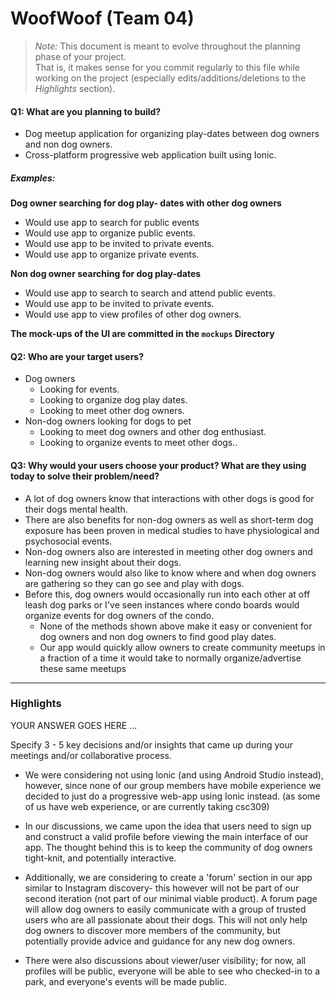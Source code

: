# WoofWoof (Team 04)

 > _Note:_ This document is meant to evolve throughout the planning phase of your project.    
 > That is, it makes sense for you commit regularly to this file while working on the project (especially edits/additions/deletions to the _Highlights_ section).

#### Q1: What are you planning to build?

 * Dog meetup application for organizing play-dates between dog owners and non dog owners.
 * Cross-platform progressive web application built using Ionic.

##### Examples:
**Dog owner searching for dog play- dates with other dog owners**
* Would use app to search for public events
* Would use app to organize public events.
* Would use app to be invited to private events.
* Would use app to organize private events.

**Non dog owner searching for dog play-dates**
* Would use app to search to search and attend public events.
* Would use app to be invited to private events.
* Would use app to view profiles of other dog owners.

**The mock-ups of the UI are committed in the `mockups` Directory**

#### Q2: Who are your target users?
 * Dog owners
	 * Looking for events.
	 * Looking to organize dog play dates.
	 * Looking to meet other dog owners.
 * Non-dog owners looking for dogs to pet
	 * Looking to meet dog owners and other dog enthusiast.
	 * Looking to organize events to meet other dogs..

#### Q3: Why would your users choose your product? What are they using today to solve their problem/need?
* A lot of dog owners know that interactions with other dogs is good for their dogs mental health.
* There are also benefits for non-dog owners as well as short-term dog exposure has been proven in medical studies to have physiological and psychosocial events.
* Non-dog owners also are interested in meeting other dog owners and learning new insight about their dogs.
* Non-dog owners would also like to know where and when dog owners are gathering so they can go see and play with dogs.
* Before this, dog owners would occasionally run into each other at off leash dog parks or I've seen instances where condo boards would organize events for dog owners of the condo.
  * None of the methods shown above make it easy or convenient for dog owners and non dog owners to find good play dates.
  * Our app would quickly allow owners to create community meetups in a fraction of a time it would take to normally organize/advertise these same meetups


----

### Highlights

YOUR ANSWER GOES HERE ...

Specify 3 - 5 key decisions and/or insights that came up during your meetings and/or collaborative process.

* We were considering not using Ionic (and using Android Studio instead),
however, since none of our group members have mobile experience we decided to just do a progressive web-app using Ionic instead. (as some of us have web experience, or are currently taking csc309)

* In our discussions, we came upon the idea that users need to sign up and construct a valid profile before viewing the main interface of our app. The thought behind this is to keep the community of dog owners tight-knit, and potentially interactive. 

* Additionally, we are considering to create a 'forum' section in our app similar to Instagram discovery- this however will not be part of our second iteration (not part of our minimal viable product). A forum page will allow dog owners to easily communicate with a group of trusted users who are all passionate about their dogs. This will not only help dog owners to discover more members of the community, but potentially provide advice and guidance for any new dog owners.

* There were also discussions about viewer/user visibility; for now, all profiles will be public, everyone will be able to see who checked-in to a park, and everyone's events will be made public.
